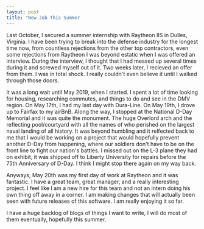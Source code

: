 ```yaml
---
layout: post
title: "New Job This Summer
---
```


Last October, I secured a summer internship with Raytheon IIS in Dulles, Virginia. I have been trying to break into the defense
industry for the longest time now, from countless rejections from the other top contractors, even some rejections from Raytheon
I was beyond estatic when I was offered an interview. During the interview, I thought that I had messed up several times during it
and screwed myself out of it. Two weeks later, I recieved an offer from them. I was in total shock. I really couldn't even believe it
until I walked through those doors.

It was a long wait until May 2019, when I started. I spent a lot of time looking for housing, researching commutes, and things to
do and see in the DMV region. On May 17th, I had my last day with Dura-Line. On May 19th, I drove up to Fairfax to my airBnB. 
Along the way, I stopped at the National D-Day Memorial and it was quite the monument. The huge Overlord arch and the reflecting 
pool/courtyard with all the names of who perished on the largest naval landing of all history. It was beyond humbling and it relfected
back to me that I would be working on a project that would hopefully prevent another D-Day from happening, where our soldiers don't 
have to be on the front line to fight our nation's battles. I missed out on the L-3 plane they had on exhibit, it was shipped off to 
Liberty University for repairs before the 75th Anniversary of D-Day. I think I might stop there again on my way back. 

Anyways, May 20th was my first day of work at Raytheon and it was fantastic. I have a great team, great manager, and a really interesting
project. I feel like I am a new hire for this team and not an intern doing his own thing off away in a corner. I am making changes that
will actually been seen with future releases of this software. I am really enjoying it so far.

I have a huge backlog of blogs of things I want to write, I will do most of them eventually, hopefully this summer.
